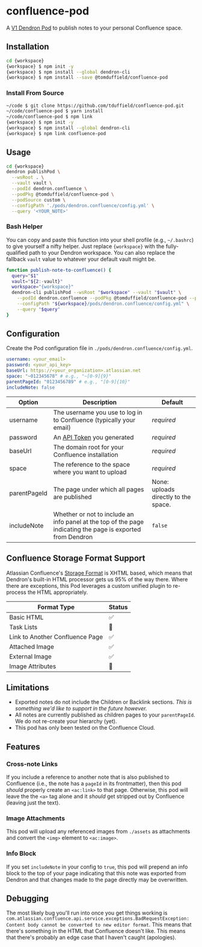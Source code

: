 # confluence-pod
A [V1 Dendron Pod](https://wiki.dendron.so/notes/66727a39-d0a7-449b-a10d-f6c438185d7f/) to publish notes to your personal Confluence space.

## Installation

```bash
cd {workspace}
{workspace} $ npm init -y
{workspace} $ npm install --global dendron-cli
{workspace} $ npm install --save @tomduffield/confluence-pod
```

### Install From Source
```bash
~/code $ git clone https://github.com/tduffield/confluence-pod.git
~/code/confluence-pod $ yarn install
~/code/confluence-pod $ npm link
{workspace} $ npm init -y
{workspace} $ npm install --global dendron-cli
{workspace} $ npm link confluence-pod
```
## Usage

```bash
cd {workspace}
dendron publishPod \
  --wsRoot . \
  --vault vault \
  --podId dendron.confluence \
  --podPkg @tomduffield/confluence-pod \
  --podSource custom \
  --configPath './pods/dendron.confluence/config.yml' \
  --query '<YOUR_NOTE>'
```

### Bash Helper
You can copy and paste this function into your shell profile (e.g., `~/.bashrc`) to give yourself a nifty helper. Just replace `{workspace}` with the fully-qualified path to your Dendron workspace. You can also replace the fallback `vault` value to whatever your default vault might be.

```bash
function publish-note-to-confluence() {
  query="$1"
  vault="${2:-vault}"
  workspace="{workspace}"
  dendron-cli publishPod --wsRoot "$workspace" --vault "$vault" \
    --podId dendron.confluence --podPkg @tomduffield/confluence-pod --podSource custom \
    --configPath "${workspace}/pods/dendron.confluence/config.yml" \
    --query "$query"
}
```

## Configuration

Create the Pod configuration file in `./pods/dendron.confluence/config.yml`.

```yaml
username: <your_email>
password: <your_api_key>
baseUrl: https://<your_organization>.atlassian.net
space: "~012345678" # e.g., "~[0-9]{9}"
parentPageId: "0123456789" # e.g., "[0-9]{10}"
includeNote: false
```

Option | Description | Default
--- | --- | ---
username | The username you use to log in to Confluence (typically your email) | _required_
password | An [API Token](https://id.atlassian.com/manage/api-tokens) you generated | _required_
baseUrl | The domain root for your Confluence installation | _required_
space | The reference to the space where you want to upload | _required_
parentPageId | The page under which all pages are published | None: uploads directly to the space.
includeNote | Whether or not to include an info panel at the top of the page indicating the page is exported from Dendron | `false`

## Confluence Storage Format Support
Atlassian Confluence's [Storage Format](https://confluence.atlassian.com/doc/confluence-storage-format-790796544.html) is XHTML based, which means that Dendron's built-in HTML processor gets us 95% of the way there. Where there are exceptions, this Pod leverages a custom unified plugin to re-process the HTML appropriately.

Format Type | Status
--- | ---
Basic HTML | ✅
Task Lists | 🚧
Link to Another Confluence Page | ✅
Attached Image | ✅
External Image | ✅
Image Attributes | 🚧

## Limitations
* Exported notes do not include the Children or Backlink sections. _This is something we'd like to support in the future however._
* All notes are currently published as children pages to your `parentPageId`. We do not re-create your hierarchy (yet).
* This pod has only been tested on the Confluence Cloud.

## Features
### Cross-note Links
If you include a reference to another note that is also published to Confluence (i.e., the note has a `pageId` in its frontmatter), then this pod _should_ properly create an `<ac:link>` to that page. Otherwise, this pod will leave the the `<a>` tag alone and it _should_ get stripped out by Confluence (leaving just the text).

### Image Attachments
This pod will upload any referenced images from `./assets` as attachments and convert the `<img>` element to `<ac:image>`.

### Info Block
If you set `includeNote` in your config to `true`, this pod will prepend an info block to the top of your page indicating that this note was exported from Dendron and that changes made to the page directly may be overwritten.

## Debugging
The most likely bug you'll run into once you get things working is `com.atlassian.confluence.api.service.exceptions.BadRequestException: Content body cannot be converted to new editor format`. This means that there's something in the HTML that Confluence doesn't like. This means that there's probably an edge case that I haven't caught (apologies).
